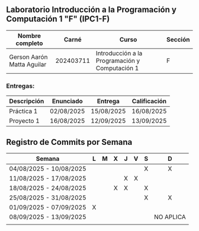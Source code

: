 ## Laboratorio Introducción a la Programación y Computación 1 "F" (IPC1-F)

| **Nombre completo**        | **Carné** | **Curso**                                      | **Sección** |
| -------------------------- | --------- | ---------------------------------------------- | ----------- |
| Gerson Aarón Matta Aguilar | 202403711 | Introducción a la Programación y Computación 1 | F           |

### Entregas:

| Descripción | Enunciado  | Entrega    | Calificación |
| ----------- | ---------- | ---------- | ------------ |
| Práctica 1  | 02/08/2025 | 15/08/2025 | 16/08/2025   |
| Proyecto 1  | 16/08/2025 | 12/09/2025 | 13/09/2025   |

## Registro de Commits por Semana

| Semana                  | L   | M   | X   | J   | V   | S   | D         |
|:-----------------------:|:---:|:---:|:---:|:---:|:---:|:---:|:---------:|
| 04/08/2025 - 10/08/2025 |     |     |     |     |     | X   | X         |
| 11/08/2025 - 17/08/2025 |     |     |     | X   | X   |     |           |
| 18/08/2025 - 24/08/2025 |     |     | X   | X   |     | X   |           |
| 25/08/2025 - 31/08/2025 |     |     |     |     |     | X   | X         |
| 01/09/2025 - 07/09/2025 | X   |     |     |     |     |     |           |
| 08/09/2025 - 13/09/2025 |     |     |     |     |     |     | NO APLICA |
|                         |     |     |     |     |     |     |           |
